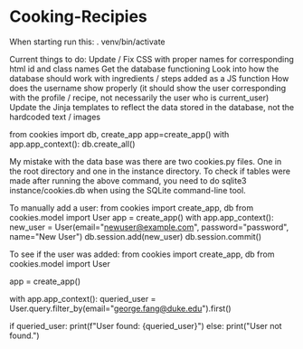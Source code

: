 # Cooking-Recipies

When starting run this:
. venv/bin/activate


Current things to do:
Update / Fix CSS with proper names for corresponding html id and class names
Get the database functioning
Look into how the database should work with ingredients / steps added as a JS function
How does the username show properly (it should show the user corresponding with the profile / recipe, not necessarily the
    user who is current_user)
Update the Jinja templates to reflect the data stored in the database, not the hardcoded text / images



from cookies import db, create_app
app=create_app()
with app.app_context():
    db.create_all()

My mistake with the data base was there are two cookies.py files. One in the root directory and one in the instance directory. To check if tables were made after running the above command, you need to do sqlite3 instance/cookies.db when using the SQLite command-line tool. 


To manually add a user:
from cookies import create_app, db
from cookies.model import User
app = create_app()
with app.app_context():
    new_user = User(email="newuser@example.com", password="password", name="New User")
    db.session.add(new_user)
    db.session.commit()

To see if the user was added:
from cookies import create_app, db
from cookies.model import User

app = create_app()

with app.app_context():
    queried_user = User.query.filter_by(email="george.fang@duke.edu").first()

if queried_user:
    print(f"User found: {queried_user}")
else:
    print("User not found.")
